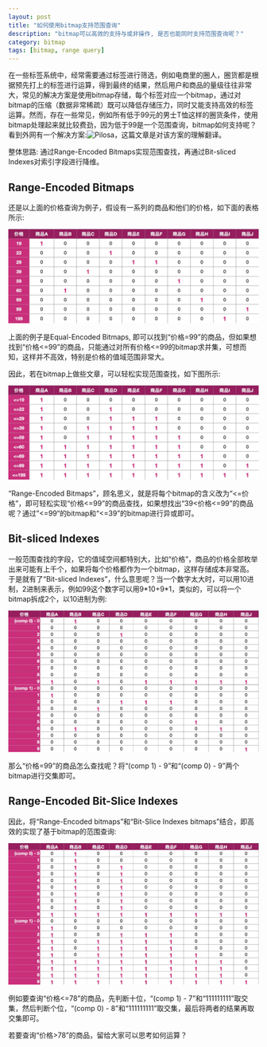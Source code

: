 ```yaml
---
layout: post
title: "如何使用bitmap支持范围查询"
description: "bitmap可以高效的支持与或非操作, 是否也能同时支持范围查询呢？"
category: bitmap
tags: [bitmap, range query]
---
```


在一些标签系统中，经常需要通过标签进行筛选，例如电商里的圈人，圈货都是根据预先打上的标签进行运算，得到最终的结果，然后用户和商品的量级往往非常大，常见的解决方案是使用bitmap存储，每个标签对应一个bitmap，通过对bitmap的压缩（数据非常稀疏）既可以降低存储压力，同时又能支持高效的标签运算。然而，存在一些常见，例如所有低于99元的男士T恤这样的圈货条件，使用bitmap处理起来就比较费劲，因为低于99是一个范围查询，bitmap如何支持呢？看到外网有一个解决方案:![Pilosa](https://www.pilosa.com/blog/range-encoded-bitmaps/)，这篇文章是对该方案的理解翻译。

整体思路: 通过Range-Encoded Bitmaps实现范围查找，再通过Bit-sliced Indexes对索引字段进行降维。

## Range-Encoded Bitmaps

还是以上面的价格查询为例子，假设有一系列的商品和他们的价格，如下面的表格所示:

![bitmap example](https://raw.githubusercontent.com/Neway6655/neway6655.github.com/master/images/bitmap-range-query/bitmap_example.jpg)

上面的例子是Equal-Encoded Bitmaps, 即可以找到“价格=99”的商品，但如果想找到“价格<=99”的商品，只能通过对所有价格<=99的bitmap求并集，可想而知，这样并不高效，特别是价格的值域范围非常大。

因此，若在bitmap上做些文章，可以轻松实现范围查找，如下图所示:

![range-encoded bitmap](https://raw.githubusercontent.com/Neway6655/neway6655.github.com/master/images/bitmap-range-query/range-bitmap.jpg)

“Range-Encoded Bitmaps”，顾名思义，就是将每个bitmap的含义改为“<=价格”，即可轻松实现“价格<=99”的商品查找，如果想找出“39<价格<=99”的商品呢？通过”<=99“的bitmap和“<=39”的bitmap进行异或即可。

## Bit-sliced Indexes

一般范围查找的字段，它的值域空间都特别大，比如“价格”，商品的价格全部枚举出来可能有上千个，如果将每个价格都作为一个bitmap，这样存储成本非常高。于是就有了“Bit-sliced Indexes”，什么意思呢？当一个数字太大时，可以用10进制，2进制来表示，例如99这个数字可以用9\*10+9\*1，类似的，可以将一个bitmap拆成2个，以10进制为例:

![bit-sliced indexes bitmap](https://raw.githubusercontent.com/Neway6655/neway6655.github.com/master/images/bitmap-range-query/bit-sliced-indexed-bitmap.jpg)

那么“价格=99”的商品怎么查找呢？将“(comp 1) - 9”和“(comp 0) - 9”两个bitmap进行交集即可。

## Range-Encoded Bit-Slice Indexes

因此，将“Range-Encoded bitmaps”和“Bit-Slice Indexes bitmaps”结合，即高效的实现了基于bitmap的范围查询:

![range-ecnoded bit-sliced indexes bitmap](https://raw.githubusercontent.com/Neway6655/neway6655.github.com/master/images/bitmap-range-query/range-bit-sliced-indexes-bitmap.jpg)

例如要查询“价格<=78”的商品，先判断十位，“(comp 1) - 7”和“111111111”取交集，然后判断个位，“(comp 0) - 8”和“111111111”取交集，最后将两者的结果再取交集即可。

若要查询“价格>78”的商品，留给大家可以思考如何运算？